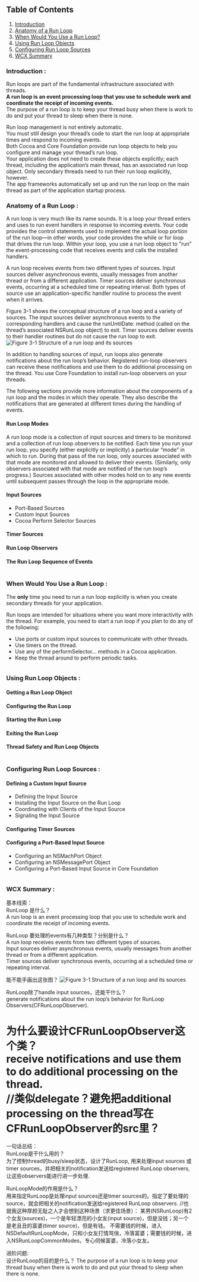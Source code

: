 ## <a name='contents'>Table of Contents</a>
1. [Introduction](#1)
1. [Anatomy of a Run Loop](#2)
1. [When Would You Use a Run Loop?](#3)
1. [Using Run Loop Objects](#4)
1. [Configuring Run Loop Sources](#5)
1. [WCX Summary](#6)


### <a name='1'>Introduction :</a>
Run loops are part of the fundamental infrastructure associated with threads.   
**A run loop is an event processing loop that you use to schedule work and coordinate the receipt of incoming events.**   
The purpose of a run loop is to keep your thread busy when there is work to do and put your thread to sleep when there is none.

Run loop management is not entirely automatic.   
You must still design your thread’s code to start the run loop at appropriate times and respond to incoming events.   
Both Cocoa and Core Foundation provide run loop objects to help you configure and manage your thread’s run loop.   
Your application does not need to create these objects explicitly; each thread, including the application’s main thread, has an associated run loop object. Only secondary threads need to run their run loop explicitly, however.   
The app frameworks automatically set up and run the run loop on the main thread as part of the application startup process.  

### <a name='2'>Anatomy of a Run Loop :</a>
A run loop is very much like its name sounds. It is a loop your thread enters and uses to run event handlers in response to incoming events. Your code provides the control statements used to implement the actual loop portion of the run loop—in other words, your code provides the while or for loop that drives the run loop. Within your loop, you use a run loop object to "run” the event-processing code that receives events and calls the installed handlers.

A run loop receives events from two different types of sources. Input sources deliver asynchronous events, usually messages from another thread or from a different application. Timer sources deliver synchronous events, occurring at a scheduled time or repeating interval. Both types of source use an application-specific handler routine to process the event when it arrives.

Figure 3-1 shows the conceptual structure of a run loop and a variety of sources. The input sources deliver asynchronous events to the corresponding handlers and cause the runUntilDate: method (called on the thread’s associated NSRunLoop object) to exit. Timer sources deliver events to their handler routines but do not cause the run loop to exit.
![Figure 3-1  Structure of a run loop and its sources](https://developer.apple.com/library/archive/documentation/Cocoa/Conceptual/Multithreading/Art/runloop.jpg)

In addition to handling sources of input, run loops also generate notifications about the run loop’s behavior. Registered run-loop observers can receive these notifications and use them to do additional processing on the thread. You use Core Foundation to install run-loop observers on your threads.

The following sections provide more information about the components of a run loop and the modes in which they operate. They also describe the notifications that are generated at different times during the handling of events.


#### Run Loop Modes
A run loop mode is a collection of input sources and timers to be monitored and a collection of run loop observers to be notified. Each time you run your run loop, you specify (either explicitly or implicitly) a particular “mode” in which to run. During that pass of the run loop, only sources associated with that mode are monitored and allowed to deliver their events. (Similarly, only observers associated with that mode are notified of the run loop’s progress.) Sources associated with other modes hold on to any new events until subsequent passes through the loop in the appropriate mode.

#### Input Sources
* Port-Based Sources
* Custom Input Sources
* Cocoa Perform Selector Sources
#### Timer Sources
#### Run Loop Observers
#### The Run Loop Sequence of Events

``` C

```
### <a name='3'>When Would You Use a Run Loop :</a>
The **only** time you need to run a run loop explicitly is when you create secondary threads for your application.   

Run loops are intended for situations where you want more interactivity with the thread. For example, you need to start a run loop if you plan to do any of the following:  
* Use ports or custom input sources to communicate with other threads.  
* Use timers on the thread.  
* Use any of the performSelector… methods in a Cocoa application.  
* Keep the thread around to perform periodic tasks.  

``` C

```
### <a name='4'>Using Run Loop Objects :</a>
#### Getting a Run Loop Object
#### Configuring the Run Loop
#### Starting the Run Loop
#### Exiting the Run Loop
#### Thread Safety and Run Loop Objects
``` C

```
### <a name='5'>Configuring Run Loop Sources :</a>
#### Defining a Custom Input Source
* Defining the Input Source
* Installing the Input Source on the Run Loop
* Coordinating with Clients of the Input Source
* Signaling the Input Source
#### Configuring Timer Sources
#### Configuring a Port-Based Input Source
* Configuring an NSMachPort Object
* Configuring an NSMessagePort Object
* Configuring a Port-Based Input Source in Core Foundation
``` C

```
### <a name='6'>WCX Summary :</a>
基本线索：  
RunLoop 是什么？  
A run loop is an event processing loop that you use to schedule work and coordinate the receipt of incoming events.

RunLoop 要处理的events有几种类型？分别是什么？  
A run loop receives events from two different types of sources.  
Input sources deliver asynchronous events, usually messages from another thread or from a different application.  
Timer sources deliver synchronous events, occurring at a scheduled time or repeating interval.  

能不能手画出这张图？
![Figure 3-1  Structure of a run loop and its sources](https://developer.apple.com/library/archive/documentation/Cocoa/Conceptual/Multithreading/Art/runloop.jpg)

RunLoop除了handle input sources，还能干什么？  
generate notifications about the run loop’s behavior for RunLoop Observers(CFRunLoopObserver).  

为什么要设计CFRunLoopObserver这个类？  
receive notifications and use them to do additional processing on the thread.   
//类似delegate？避免把additional processing on the thread写在CFRunLoopObserver的src里？  
===
一句话总结：  
RunLoop是干什么用的？  
为了控制thread的busy/sleep状态，设计了RunLoop, 用来处理input sources 或 timer sources，并把相关的notification发送给registered RunLoop observers, 让这些observers能进行进一步处理.

RunLoopMode的作用是什么？  
用来指定RunLoop是处理input sources还是timer sources的。指定了要处理的source，就会把相关的notification发送给registered RunLoop observers.
//也就我这种厚颜无耻之人才会想到这种场景（求更佳场景）：
某男(NSRunLoop)有2个女友(sources)，一个是年轻漂亮的小女友(input source)，但是没钱；另一个是老且丑的富婆(timer source)，但是有钱。
不需要钱的时候，进入NSDefaultRunLoopMode，只和小女友打情骂俏，冷落富婆；需要钱的时候，进入NSRunLoopCommonModes，专心伺候富婆，冷落小女友。

进阶问题:  
设计RunLoop的目的是什么？
The purpose of a run loop is to keep your thread busy when there is work to do and put your thread to sleep when there is none.
